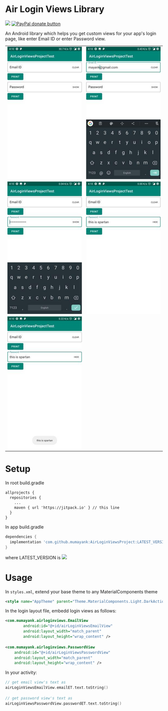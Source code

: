 # Air Login Views Library
[![](https://jitpack.io/v/mumayank/AirLoginViewsProject.svg)](https://jitpack.io/#mumayank/AirLoginViewsProject)
<span class="badge-paypal"><a href="https://www.paypal.me/mumayank" title="Donate to this project using Paypal"><img src="https://img.shields.io/badge/paypal-donate-yellow.svg" alt="PayPal donate button" /></a></span>

An Android library which helps you get custom views for your app's login page, like enter Email ID or enter Password view.

|   |  |
| ------------- | ------------- |
| ![alt text](https://github.com/mumayank/AirLoginViewsProject/blob/master/github_pics/1.jpg "Logo")  | ![alt text](https://github.com/mumayank/AirLoginViewsProject/blob/master/github_pics/2.jpg "Logo")  |
| ![alt text](https://github.com/mumayank/AirLoginViewsProject/blob/master/github_pics/3.jpg "Logo") | ![alt text](https://github.com/mumayank/AirLoginViewsProject/blob/master/github_pics/4.jpg "Logo")  |
| ![alt text](https://github.com/mumayank/AirLoginViewsProject/blob/master/github_pics/5.jpg "Logo") |   |


# Setup

In root build.gradle
```gralde
allprojects {
  repositories {
    ...
    maven { url 'https://jitpack.io' } // this line
  }
}
```

In app build.gradle
```gradle
dependencies {
  implementation 'com.github.mumayank:AirLoginViewsProject:LATEST_VERSION' // this line
}
```
where LATEST_VERSION is [![](https://jitpack.io/v/mumayank/AirLoginViewsProject.svg)](https://jitpack.io/#mumayank/AirLoginViewsProject)

# Usage

In `styles.xml`, extend your base theme to any MaterialComponents theme
```xml
<style name="AppTheme" parent="Theme.MaterialComponents.Light.DarkActionBar">
```

In the login layout file, embedd login views as follows:
```xml
<com.mumayank.airloginviews.EmailView
        android:id="@+id/airLoginViewsEmailView"
        android:layout_width="match_parent"
        android:layout_height="wrap_content" />

<com.mumayank.airloginviews.PasswordView
    android:id="@+id/airLoginViewsPasswordView"
    android:layout_width="match_parent"
    android:layout_height="wrap_content" />
```

In your activity:
```kotlin
// get email view's text as
airLoginViewsEmailView.emailET.text.toString()

// get password view's text as
airLoginViewsPasswordView.passwordET.text.toString()
```
